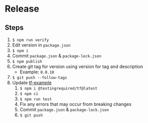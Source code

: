 # Release

## Steps

1. `$ npm run verify`
1. Edit version in `package.json`
1. `$ npm i`
1. Commit `package.json` & `package-lock.json`
1. `$ npm publish`
1. Create git tag for version using version for tag and description
   - Example: `0.0.10`
1. `$ git push --follow-tags`
1. Update [tf-example](https://github.com/testingrequired/tf-example)
   1. `$ npm i @testingrequired/tf@latest`
   1. `$ npm ci`
   1. `$ npm run test`
   1. Fix any errors that may occur from breaking changes
   1. Commit `package.json` & `package-lock.json`
   1. `$ git push`
